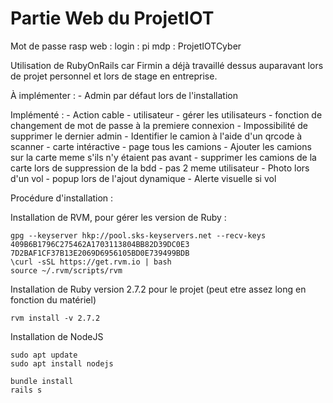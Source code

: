 # Partie Web du ProjetIOT
Mot de passe rasp web :
login :     pi
mdp :       ProjetIOTCyber

Utilisation de RubyOnRails car Firmin a déjà travaillé dessus auparavant lors de projet personnel et lors de stage en entreprise.

À implémenter :
    - Admin par défaut lors de l'installation

Implémenté :
    - Action cable
    - utilisateur
    - gérer les utilisateurs
    - fonction de changement de mot de passe à la premiere connexion
    - Impossibilité de supprimer le dernier admin
    - Identifier le camion à l'aide d'un qrcode à scanner
    - carte intéractive
    - page tous les camions
    - Ajouter les camions sur la carte meme s'ils n'y étaient pas avant
    - supprimer les camions de la carte lors de suppression de la bdd
    - pas 2 meme utilisateur
    - Photo lors d'un vol
    - popup lors de l'ajout dynamique
    - Alerte visuelle si vol

Procédure d'installation :

Installation de RVM, pour gérer les version de Ruby :

    gpg --keyserver hkp://pool.sks-keyservers.net --recv-keys 409B6B1796C275462A1703113804BB82D39DC0E3 7D2BAF1CF37B13E2069D6956105BD0E739499BDB
    \curl -sSL https://get.rvm.io | bash
    source ~/.rvm/scripts/rvm

Installation de Ruby version 2.7.2 pour le projet (peut etre assez long en fonction du matériel)

    rvm install -v 2.7.2

Installation de NodeJS

    sudo apt update
    sudo apt install nodejs

    bundle install
    rails s